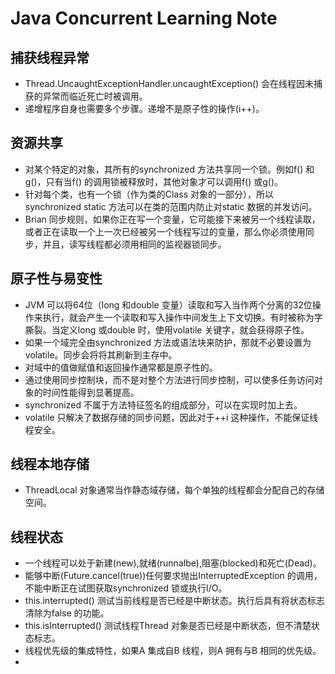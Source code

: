 # Java Concurrent Learning Note

## 捕获线程异常
   * Thread.UncaughtExceptionHandler.uncaughtException() 会在线程因未捕获的异常而临近死亡时被调用。
   * 递增程序自身也需要多个步骤。递增不是原子性的操作(i++)。

## 资源共享
   * 对某个特定的对象，其所有的synchronized 方法共享同一个锁。例如f() 和g()，只有当f() 的调用锁被释放时，其他对象才可以调用f() 或g()。
   * 针对每个类，也有一个锁（作为类的Class 对象的一部分），所以synchronized static 方法可以在类的范围内防止对static 数据的并发访问。
   * Brian 同步规则，如果你正在写一个变量，它可能接下来被另一个线程读取，或者正在读取一个上一次已经被另一个线程写过的变量，那么你必须使用同步，并且，读写线程都必须用相同的监视器锁同步。

## 原子性与易变性
   * JVM 可以将64位（long 和double 变量）读取和写入当作两个分离的32位操作来执行，就会产生一个读取和写入操作中间发生上下文切换。有时被称为字撕裂。当定义long 或double 时，使用volatile 关键字，就会获得原子性。
   * 如果一个域完全由synchronized 方法或语法块来防护，那就不必要设置为volatile。同步会将将其刷新到主存中。
   * 对域中的值做赋值和返回操作通常都是原子性的。
   * 通过使用同步控制块，而不是对整个方法进行同步控制，可以使多任务访问对象的时间性能得到显著提高。
   * synchronized 不属于方法特征签名的组成部分，可以在实现时加上去。
   * volatile 只解决了数据存储的同步问题，因此对于++i 这种操作，不能保证线程安全。
   
## 线程本地存储
   * ThreadLocal 对象通常当作静态域存储，每个单独的线程都会分配自己的存储空间。
   
## 线程状态
   * 一个线程可以处于新建(new),就绪(runnalbe),阻塞(blocked)和死亡(Dead)。
   * 能够中断(Future.cancel(true))任何要求抛出InterruptedException 的调用，不能中断正在试图获取synchronized 锁或执行I/O。
   * this.interrupted() 测试当前线程是否已经是中断状态。执行后具有将状态标志清除为false 的功能。
   * this.isInterrupted() 测试线程Thread 对象是否已经是中断状态，但不清楚状态标志。
   * 线程优先级的集成特性，如果A 集成自B 线程，则A 拥有与B 相同的优先级。
   * 
